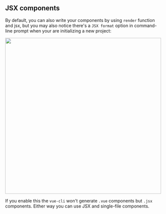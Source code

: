 ## JSX components

By default, you can also write your components by using `render` function and jsx, but you may also notice there's a `JSX format` option in command-line prompt when your are initializing a new project:

<img src="https://ooo.0o0.ooo/2016/09/09/57d22be6583fa.png" width="500">

If you enable this the `vue-cli` won't generate `.vue` components but `.jsx` components. Either way you can use JSX and single-file components.

